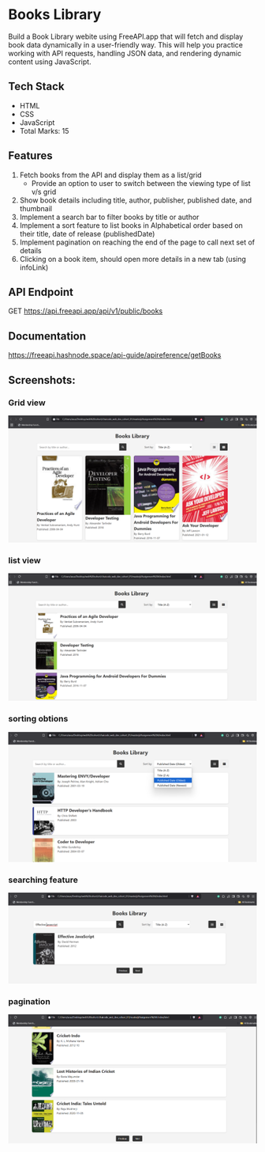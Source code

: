 # Books Library

Build a Book Library webite using FreeAPI.app that will fetch and display book data dynamically in a user-friendly way. This will help you practice working with API requests, handling JSON data, and rendering dynamic content using JavaScript.

## Tech Stack

* HTML
* CSS
* JavaScript
* Total Marks: 15

## Features

1. Fetch books from the API and display them as a list/grid
    * Provide an option to user to switch between the viewing type of list v/s grid
2. Show book details including title, author, publisher, published date, and thumbnail
3. Implement a search bar to filter books by title or author
4. Implement a sort feature to list books in Alphabetical order based on their title, date of release (publishedDate)
5. Implement pagination on reaching the end of the page to call next set of details
6. Clicking on a book item, should open more details in a new tab (using infoLink)


## API Endpoint

GET https://api.freeapi.app/api/v1/public/books

## Documentation

https://freeapi.hashnode.space/api-guide/apireference/getBooks




## Screenshots:

### Grid view
![alt text](image.png)

### list view
![alt text](image-1.png)

### sorting obtions
![alt text](image-2.png)

### searching feature
![alt text](image-3.png)

### pagination
![alt text](image-4.png)





